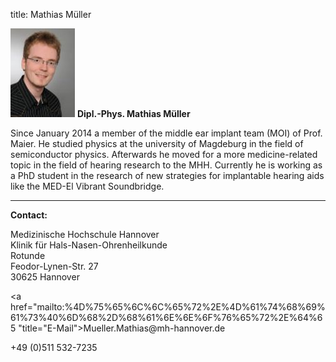 title: Mathias Müller 

![Picture Hannes Maier](MMU.jpg) **Dipl.-Phys. Mathias Müller**


Since January 2014 a member of the middle ear implant team (MOI) of Prof. Maier.
He studied physics at the university of Magdeburg in the field of semiconductor physics. Afterwards he
moved for a more medicine-related topic in the field of hearing research to the MHH.
Currently he is working as a PhD student in the research of new strategies for implantable hearing aids like the MED-El Vibrant Soundbridge.
***


**Contact:**

Medizinische Hochschule Hannover  
Klinik für Hals-Nasen-Ohrenheilkunde  
Rotunde  
Feodor-Lynen-Str. 27  
30625 Hannover

<a href="&#x6d;&#x61;&#x69;&#x6c;&#x74;&#x6f;&#x3a;%4D%75%65%6C%6C%65%72%2E%4D%61%74%68%69%61%73%40%6D%68%2D%68%61%6E%6E%6F%76%65%72%2E%64%65 "title="&#x45;&#x2d;&#x4d;&#x61;&#x69;&#x6c;">&#x4d;&#x75;&#x65;&#x6c;&#x6c;&#x65;&#x72;&#x2e;&#x4d;&#x61;&#x74;&#x68;&#x69;&#x61;&#x73;&#x40;&#x6d;&#x68;&#x2d;&#x68;&#x61;&#x6e;&#x6e;&#x6f;&#x76;&#x65;&#x72;&#x2e;&#x64;&#x65;</a>

+49 (0)511 532-7235